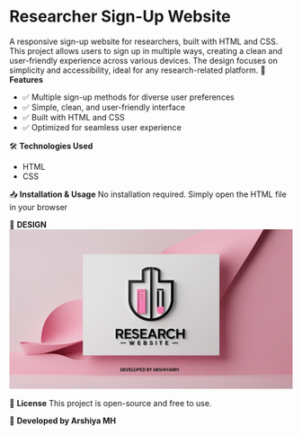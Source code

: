 # Researcher Sign-Up Website

A responsive sign-up website for researchers, built with HTML and CSS. This project allows users to sign up in multiple ways, creating a clean and user-friendly experience across various devices. The design focuses on simplicity and accessibility, ideal for any research-related platform.
📌 **Features**
- ✅ Multiple sign-up methods for diverse user preferences
- ✅ Simple, clean, and user-friendly interface
- ✅ Built with HTML and CSS
- ✅ Optimized for seamless user experience

🛠️ **Technologies Used**
- HTML
- CSS

📥 **Installation & Usage**
No installation required. Simply open the HTML file in your browser 

📌 **DESIGN**
![View Project](assets/readmelogo.jpg)

📜 **License**
This project is open-source and free to use.

🚀 **Developed by Arshiya MH**
